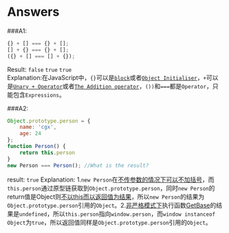 Answers
===========

###A1:

```javascript
{} + [] === {} + [];
[] + {} === {} + [];
({} + [] === [] + {});
```

Result: `false` `true` `true`   
Explanation:在JavaScript中，`{}`可以是[`block`](http://es5.github.io/#x12.1)或者[`Object Initialiser`](http://es5.github.io/#x11.1.5)，`+`可以是[`Unary + Operator`](http://es5.github.io/#x11.4.6)或者[`The Addition operator`](http://es5.github.io/#x11.6.1)，`())`和`===`都是`Operator`，只能包含`Expressions`。

###A2:

```javascript
Object.prototype.person = {
    name: 'cgx',
    age: 24
};
function Person() {
    return this.person
}
new Person === Person(); //What is the result?
```

result: `true` 
Explanation: 1.`new Person`在[不传参数的情况下可以不加括号](http://es5.github.io/#x11.2.2)，而`this.person`通过原型链获取到`Object.prototype.person`，同时`new Person`的return值是Object则[不以this而以返回值为结果](http://es5.github.io/#x13.2.2)，所以`new Person`的结果为`Object.prototype.person`引用的`Object`。2.[非严格模式下](http://es5.github.io/#C)执行函数[GetBase](http://es5.github.io/#x11.2.3)的结果是`undefined`，所以`this.person`指向`window.person`，而`window instanceof Object`为`true`，所以返回值同样是`Object.prototype.person`引用的`Object`。
